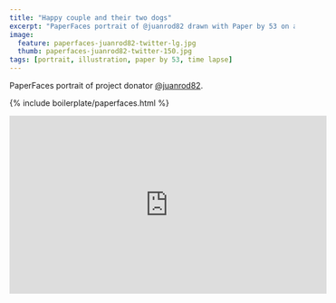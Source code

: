```yaml
---
title: "Happy couple and their two dogs"
excerpt: "PaperFaces portrait of @juanrod82 drawn with Paper by 53 on an iPad."
image: 
  feature: paperfaces-juanrod82-twitter-lg.jpg
  thumb: paperfaces-juanrod82-twitter-150.jpg
tags: [portrait, illustration, paper by 53, time lapse]
---
```


PaperFaces portrait of project donator [@juanrod82](http://twitter.com/juanrod82).

{% include boilerplate/paperfaces.html %}

<iframe width="560" height="315" src="http://www.youtube.com/embed/ao7naXkW72Y" frameborder="0"> </iframe>
